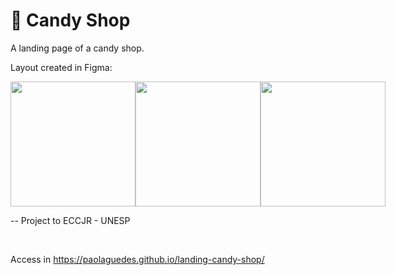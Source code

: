 # 🧁 Candy Shop

A landing page of a candy shop.
<br>

Layout created in Figma:

<div style="display:flex;">
<img src="https://user-images.githubusercontent.com/53832972/136988512-d5e58a61-0ffd-48fd-b666-68de61e2cd9e.png" width="200">
<img src="https://user-images.githubusercontent.com/53832972/136988508-65761392-e46f-4ef8-9de6-3a26a6f2ec6f.png" width="200">
<img src="https://user-images.githubusercontent.com/53832972/136988499-930a0ba9-95cb-403e-8a44-be7fc358071c.png" width="200">
</div>

-- Project to ECCJR - UNESP

<br>

Access in https://paolaguedes.github.io/landing-candy-shop/
